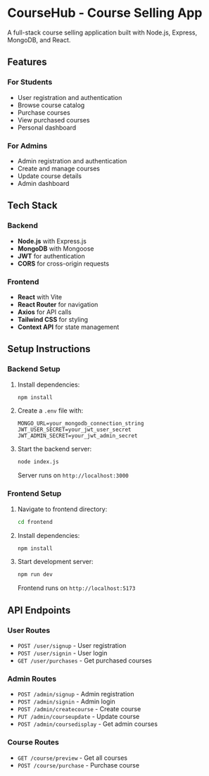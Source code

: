 # CourseHub - Course Selling App

A full-stack course selling application built with Node.js, Express, MongoDB, and React.

## Features

### For Students
- User registration and authentication
- Browse course catalog
- Purchase courses
- View purchased courses
- Personal dashboard

### For Admins
- Admin registration and authentication
- Create and manage courses
- Update course details
- Admin dashboard

## Tech Stack

### Backend
- **Node.js** with Express.js
- **MongoDB** with Mongoose
- **JWT** for authentication
- **CORS** for cross-origin requests

### Frontend
- **React** with Vite
- **React Router** for navigation
- **Axios** for API calls
- **Tailwind CSS** for styling
- **Context API** for state management

## Setup Instructions

### Backend Setup

1. Install dependencies:
   ```bash
   npm install
   ```

2. Create a `.env` file with:
   ```env
   MONGO_URL=your_mongodb_connection_string
   JWT_USER_SECRET=your_jwt_user_secret
   JWT_ADMIN_SECRET=your_jwt_admin_secret
   ```

3. Start the backend server:
   ```bash
   node index.js
   ```
   Server runs on `http://localhost:3000`

### Frontend Setup

1. Navigate to frontend directory:
   ```bash
   cd frontend
   ```

2. Install dependencies:
   ```bash
   npm install
   ```

3. Start development server:
   ```bash
   npm run dev
   ```
   Frontend runs on `http://localhost:5173`

## API Endpoints

### User Routes
- `POST /user/signup` - User registration
- `POST /user/signin` - User login
- `GET /user/purchases` - Get purchased courses

### Admin Routes
- `POST /admin/signup` - Admin registration
- `POST /admin/signin` - Admin login
- `POST /admin/createcourse` - Create course
- `PUT /admin/courseupdate` - Update course
- `POST /admin/coursedisplay` - Get admin courses

### Course Routes
- `GET /course/preview` - Get all courses
- `POST /course/purchase` - Purchase course
